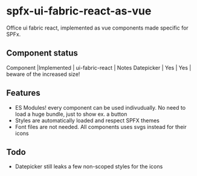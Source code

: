 # spfx-ui-fabric-react-as-vue
Office ui fabric react, implemented as vue components made specific for SPFx.

## Component status
Component      |Implemented | ui-fabric-react | Notes
Datepicker     | Yes        | Yes             | beware of the increased size!

## Features
 - ES Modules! every component can be used indivudually. No need to load a huge bundle, just to show ex. a button
 - Styles are automatically loaded and respect SPFX themes
 - Font files are not needed. All components uses svgs instead for their icons

 ## Todo
  - Datepicker still leaks a few non-scoped styles for the icons